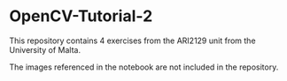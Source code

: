 # OpenCV-Tutorial-2
This repository contains 4 exercises from the ARI2129 unit from the University of Malta.

The images referenced in the notebook are not included in the repository.
